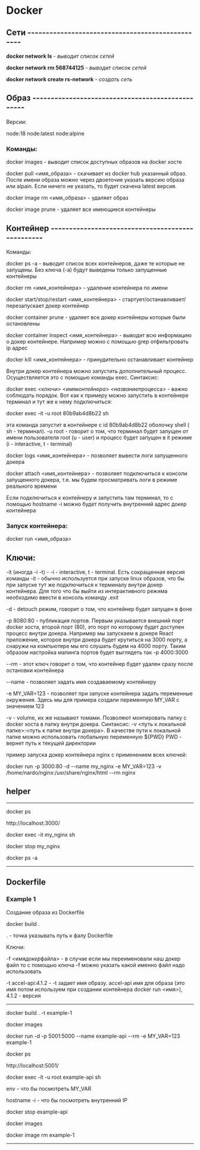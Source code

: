 # Docker

## Сети -------------------------------------------------

**docker network ls** - _выводит список сетей_

**docker network rm 568744125** - _выводит список сетей_

**docker network create rs-network** - _создать сеть_

## Образ -------------------------------------------------

Версии:

node:18
node:latest
node:alpine

### Команды:

docker images - выводит список доступных образов на docker хосте

docker pull <имя_образа> - скачивает из docker hub указанный образ. После имени образа можно через двоеточие указать версию образа или alpain. Если ничего не указать, то будет скачена latest версия.

docker image rm <имя_образа> - удаляет образ

docker image prune - удаляет все имеющиеся контейнеры

## Контейнер -------------------------------------------------

Команды:

docker ps -a - выводит список всех контейнеров, даже те которые не запущены. Без ключа (-a) будут выведены только запущенные контейнеры

docker rm <имя_контейнера> - удаление контейнера по имени

docker start/stop/restart <имя_контейнера> - стартует/останавливает/перезапускает докер контейнер

docker container prune - удаляет все докер контейнеры которые были остановлены

docker container inspect <имя_контейнера> - выводит всю информацию о докер контейнере. Например можно с помощью grep отфильтровать ip адрес

docker kill <имя_контейнера> - принудительно останавливает контейнер

Внутри докер контейнера можно запустить дополнительный процесс. Осуществляется это с помощью команды exec. Синтаксис:

docker exec <ключи> <имя*контейнера> <название*процесса> - важно соблюдать порядок. Вот как к примеру можно запустить в контейнере терминал и тут же к нему подключиться:

docker exec -it -u root 80b9ab4d8b22 sh

эта команда запустит в контейнере с id 80b9ab4d8b22 оболочку shell ( sh - терминал). -u root - говорит о том, что терминал будет запущен от имени пользователя root (u - user) и процесс будет запущен в it режиме (i - interactive, t - terminal)

docker logs <имя_контейнера> - позволяет вывести логи запущенного докера

docker attach <имя_контейнера> - позволяет подключиться к консоли запущенного докера, т.е. мы будем просматривать логи в режиме реального времени

Если подключиться к контейнеру и запустить там терминал, то с помощью hostname -i можно будет получить внутренний адрес докер контейнера

### Запуск контейнера:

docker run <имя_образа>

## Ключи:

-it (иногда -i -t) - -i - interactive, t - terminal. Есть сокращенная версия команды -it - обычно используется при запуске linux образов, что бы при запуске тут же подключиться к терминалу внутри докер контейнера. Для того что бы выйти из интерактивного режима необходимо ввести в консоль команду .exit

-d - detouch режим, говорит о том, что контейнер будет запущен в фоне

-p 8080:80 - публикация портов. Первым указывается внешний порт docker хоста, второй порт (80), это порт по которому будет доступен процесс внутри докера. Например мы запускаем в докере React приложение, которое внутри докера будет крутиться на 3000 порту, а снаружи на компьютере мы его слушать будем на 4000 порту. Таким образом настройка мапинга портов будет выглядеть так -p 4000:3000

--rm - этот ключ говорит о том, что контейнер будет удален сразу после остановки контейнера

--name - позволяет задать имя создаваемому контейнеру

-e MY_VAR=123 - позволяет при запуске контейнера задать переменные окружения. Здесь мы для примера создали переменную MY_VAR с значением 123

-v - volume, их же называют томами. Позволяют монтировать папку с docker хоста в папку внутри докера. Синтаксис: -v <путь к локальной папке>:<путь к папке внутри докера>. В качестве пути к локальной папке можно использовать глобальную переменную ${PWD} PWD - вернет путь к текущей директории

пример запуска докер контейнера nginx с применением всех ключей:

docker run -p 3000:80 -d --name my_nginx -e MY_VAR=123 -v /home/nardo/nginx:/usr/share/nginx/html --rm nginx

## helper

---

docker ps

http://localhost:3000/

docker exec -it my_nginx sh

docker stop my_nginx

docker ps -a

---

## Dockerfile

### Example 1

Создание образа из Dockerfile

docker build .

. - точка указывать путь к фалу Dockerfile

Ключи:

-f <имя*докер*файла> - в случае если мы переименовали наш докер файл то с помощью ключа -f можно указать какой именно файл надо использовать

-t accel-api:4.1.2 - -t задает имя образу. accel-api имя для образа (это имя потом используем при создании контейнера docker run <имя>), 4.1.2 - версия

---

docker build . -t example-1

docker images

docker run -d -p 5001:5000 --name example-api --rm -e MY_VAR=123 example-1

docker ps

http://localhost:5001/

docker exec -it -u root example-api sh

env - что бы посмотреть MY_VAR

hostname -i - что бы посмотреть внутренний IP

docker stop example-api

docker images

docker image rm example-1

---
